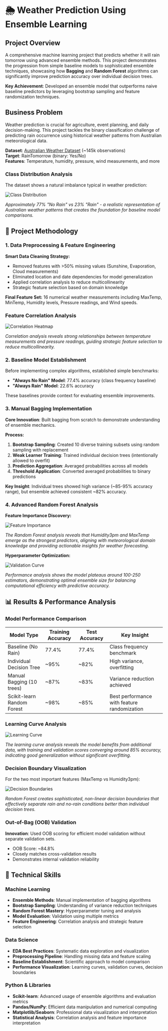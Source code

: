 # 🌦️ Weather Prediction Using Ensemble Learning

## Project Overview

A comprehensive machine learning project that predicts whether it will rain tomorrow using advanced ensemble methods. This project demonstrates the progression from simple baseline models to sophisticated ensemble techniques, showcasing how **Bagging** and **Random Forest** algorithms can significantly improve prediction accuracy over individual decision trees.

**Key Achievement**: Developed an ensemble model that outperforms naive baseline predictors by leveraging bootstrap sampling and feature randomization techniques.

## Business Problem

Weather prediction is crucial for agriculture, event planning, and daily decision-making. This project tackles the binary classification challenge of predicting rain occurrence using historical weather patterns from Australian meteorological data.

**Dataset**: [Australian Weather Dataset](https://www.kaggle.com/jsphyg/weather-dataset-rattle-package) (~145k observations)  
**Target**: RainTomorrow (binary: Yes/No)  
**Features**: Temperature, humidity, pressure, wind measurements, and more

### Class Distribution Analysis

The dataset shows a natural imbalance typical in weather prediction:

![Class Distribution](./images/class_distribution.png)

_Approximately 77% "No Rain" vs 23% "Rain" - a realistic representation of Australian weather patterns that creates the foundation for baseline model comparisons._

## 🎯 Project Methodology

### 1. Data Preprocessing & Feature Engineering

**Smart Data Cleaning Strategy:**

- Removed features with >50% missing values (Sunshine, Evaporation, Cloud measurements)
- Eliminated location and date dependencies for model generalization
- Applied correlation analysis to reduce multicollinearity
- Strategic feature selection based on domain knowledge

**Final Feature Set:** 16 numerical weather measurements including MaxTemp, MinTemp, Humidity levels, Pressure readings, and Wind speeds.

### Feature Correlation Analysis

![Correlation Heatmap](./images/correlation_heatmap.png)

_Correlation analysis reveals strong relationships between temperature measurements and pressure readings, guiding strategic feature selection to reduce multicollinearity._

### 2. Baseline Model Establishment

Before implementing complex algorithms, established simple benchmarks:

- **"Always No Rain" Model**: 77.4% accuracy (class frequency baseline)
- **"Always Rain" Model**: 22.6% accuracy

These baselines provide context for evaluating ensemble improvements.

### 3. Manual Bagging Implementation

**Core Innovation**: Built bagging from scratch to demonstrate understanding of ensemble mechanics.

**Process:**

1. **Bootstrap Sampling**: Created 10 diverse training subsets using random sampling with replacement
2. **Weak Learner Training**: Trained individual decision trees (intentionally allowed to overfit)
3. **Prediction Aggregation**: Averaged probabilities across all models
4. **Threshold Application**: Converted averaged probabilities to binary predictions

**Key Insight**: Individual trees showed high variance (~85-95% accuracy range), but ensemble achieved consistent ~82% accuracy.

### 4. Advanced Random Forest Analysis

**Feature Importance Discovery:**

![Feature Importance](./images/feature_importance.png)

_The Random Forest analysis reveals that Humidity3pm and MaxTemp emerge as the strongest predictors, aligning with meteorological domain knowledge and providing actionable insights for weather forecasting._

**Hyperparameter Optimization:**

![Validation Curve](./images/validation_curve.png)

_Performance analysis shows the model plateaus around 100-250 estimators, demonstrating optimal ensemble size for balancing computational efficiency with predictive accuracy._

## 📊 Results & Performance Analysis

### Model Performance Comparison

| Model Type                 | Training Accuracy | Test Accuracy | Key Insight                                 |
| -------------------------- | ----------------- | ------------- | ------------------------------------------- |
| Baseline (No Rain)         | 77.4%             | 77.4%         | Class frequency benchmark                   |
| Individual Decision Tree   | ~95%              | ~82%          | High variance, overfitting                  |
| Manual Bagging (10 trees)  | ~87%              | ~83%          | Variance reduction achieved                 |
| Scikit-learn Random Forest | ~98%              | ~85%          | Best performance with feature randomization |

### Learning Curve Analysis

![Learning Curve](./images/learning_curve.png)

_The learning curve analysis reveals the model benefits from additional data, with training and validation scores converging around 85% accuracy, indicating good generalization without significant overfitting._

### Decision Boundary Visualization

For the two most important features (MaxTemp vs Humidity3pm):

![Decision Boundaries](./images/decision_boundaries.png)

_Random Forest creates sophisticated, non-linear decision boundaries that effectively separate rain and no-rain conditions better than individual decision trees._

### Out-of-Bag (OOB) Validation

**Innovation**: Used OOB scoring for efficient model validation without separate validation sets.

- OOB Score: ~84.8%
- Closely matches cross-validation results
- Demonstrates internal validation reliability

## 🧠 Technical Skills

### Machine Learning

- **Ensemble Methods**: Manual implementation of bagging algorithms
- **Bootstrap Sampling**: Understanding of variance reduction techniques
- **Random Forest Mastery**: Hyperparameter tuning and analysis
- **Model Evaluation**: Validation using multiple metrics
- **Feature Engineering**: Correlation analysis and strategic feature selection

### Data Science

- **EDA Best Practices**: Systematic data exploration and visualization
- **Preprocessing Pipeline**: Handling missing data and feature scaling
- **Baseline Establishment**: Scientific approach to model comparison
- **Performance Visualization**: Learning curves, validation curves, decision boundaries

### Python & Libraries

- **Scikit-learn**: Advanced usage of ensemble algorithms and evaluation metrics
- **Pandas/NumPy**: Efficient data manipulation and numerical computing
- **Matplotlib/Seaborn**: Professional data visualization and interpretation
- **Statistical Analysis**: Correlation analysis and feature importance interpretation
